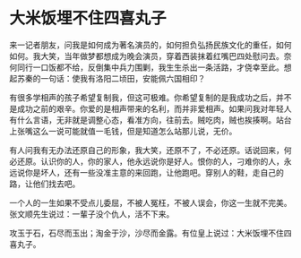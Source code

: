 # 大米饭埋不住四喜丸子

来一记者朋友，问我是如何成为著名演员的，如何担负弘扬民族文化的重任，如何如何。我大笑，当年做梦都想成为晚会演员，穿着西装抹着红嘴巴四处慰问去。奈何同行一口饭都不给，反倒集中兵力围剿，我生生杀出一条活路，才侥幸至此。想起苏秦的一句话：使我有洛阳二顷田，安能佩六国相印？ 

有很多学相声的孩子希望复制我，但这可极难。你希望复制的是我成功之后，并不是成功之前的艰辛。你爱的是相声带来的名利，而并非爱相声。如果问我对年轻人有什么言语，无非就是调整心态，看准方向，往前去。贼吃肉，贼也挨揍啊。站台上张嘴这么一说可能就值一毛钱，但是知道怎么站那儿说，无价。 

有人问我有无办法还原自己的形象，我大笑，还原不了，不必还原。话说回来，何必还原。认识你的人，你的家人，他永远说你是好人。恨你的人，刁难你的人，永远说你是坏人，还有一些没准主意的来回跑，让他跑吧。穿别人的鞋，走自己的路，让他们找去吧。 

一个人的一生如果不受点儿委屈，不被人冤枉，不被人误会，你这一生就不完美。张文顺先生说过：一輩子没个仇人，活不下来。 

攻玉于石，石尽而玉出；淘金于沙，沙尽而金露。有位皇上说过：大米饭埋不住四喜丸子。